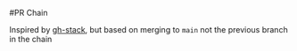 #PR Chain

Inspired by [gh-stack](https://github.com/timothyandrew/gh-stack), but based on merging to `main` not the previous
branch in the chain